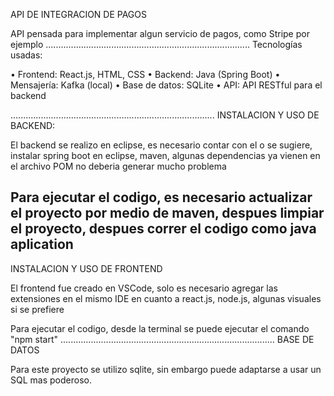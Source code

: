 API DE INTEGRACION DE PAGOS

API pensada para implementar algun servicio de pagos, como Stripe por ejemplo
.................................................................................
Tecnologías usadas:

• Frontend: React.js, HTML, CSS
• Backend: Java (Spring Boot) 
• Mensajería: Kafka (local)
• Base de datos: SQLite 
• API: API RESTful para el backend

.................................................................................
INSTALACION Y USO DE BACKEND:

El backend se realizo en eclipse, es necesario contar con el o se sugiere,
instalar spring boot en eclipse, maven, algunas dependencias ya vienen
en el archivo POM no deberia generar mucho problema

Para ejecutar el codigo, es necesario actualizar el proyecto por medio de maven,
despues limpiar el proyecto, despues correr el codigo como java aplication
----------------------------------------------------------------------------------
INSTALACION Y USO DE FRONTEND

El frontend fue creado en VSCode, solo es necesario agregar las extensiones 
en el mismo IDE en cuanto a react.js, node.js, algunas visuales si se prefiere

Para ejecutar el codigo, desde la terminal se puede ejecutar el comando "npm start"
.....................................................................................
BASE DE DATOS

Para este proyecto se utilizo sqlite, sin embargo puede adaptarse a usar un SQL
mas poderoso.
